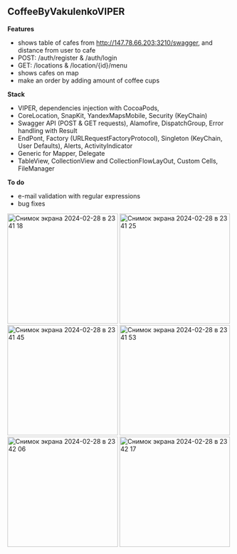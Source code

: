 ## CoffeeByVakulenkoVIPER

**Features** 
- shows table of cafes from http://147.78.66.203:3210/swagger, and distance from user to cafe
- POST: /auth/register & /auth/login
- GET: /locations & /location/{id}/menu
- shows cafes on map
- make an order by adding amount of coffee cups

**Stack** 
- VIPER, dependencies injection with CocoaPods,
- CoreLocation, SnapKit, YandexMapsMobile, Security (KeyChain)
- Swagger API (POST & GET requests), Alamofire, DispatchGroup, Error handling with Result
- EndPont, Factory (URLRequestFactoryProtocol), Singleton (KeyChain, User Defaults), Alerts, ActivityIndicator
- Generic for Mapper, Delegate
- TableView, CollectionView and CollectionFlowLayOut, Custom Cells, FileManager

**To do**
- e-mail validation with regular expressions
- bug fixes


<img width="248" alt="Снимок экрана 2024-02-28 в 23 41 18" src="https://github.com/RomanVakulenko/CoffeeByVakulenkoVIPER/assets/97017715/ff831c0f-3f78-43e6-811b-d335c0a1538a">

<img width="248" alt="Снимок экрана 2024-02-28 в 23 41 25" src="https://github.com/RomanVakulenko/CoffeeByVakulenkoVIPER/assets/97017715/6379d4ca-0599-4f17-a06c-7b8af9b7f135">

<img width="248" alt="Снимок экрана 2024-02-28 в 23 41 45" src="https://github.com/RomanVakulenko/CoffeeByVakulenkoVIPER/assets/97017715/fa944a21-4d2e-4b51-8b65-4ab71e9a3111">

<img width="248" alt="Снимок экрана 2024-02-28 в 23 41 53" src="https://github.com/RomanVakulenko/CoffeeByVakulenkoVIPER/assets/97017715/0218e0bd-683d-4dae-92dc-654ceb001302">

<img width="248" alt="Снимок экрана 2024-02-28 в 23 42 06" src="https://github.com/RomanVakulenko/CoffeeByVakulenkoVIPER/assets/97017715/266e36bc-82cc-4fda-857b-177188fe2621">

<img width="248" alt="Снимок экрана 2024-02-28 в 23 42 17" src="https://github.com/RomanVakulenko/CoffeeByVakulenkoVIPER/assets/97017715/8aa13531-4b70-4781-9edc-818698cda8a2">

